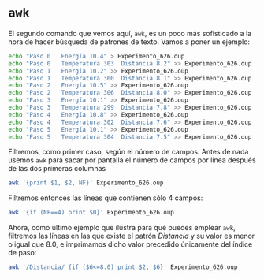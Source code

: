 # ``awk``

El segundo comando que vemos aquí, `awk`, es un poco más sofisticado a la hora
de hacer búsqueda de patrones de texto. Vamos a poner un ejemplo:

```bash
echo "Paso 0   Energía 10.4" > Experimento_626.oup
echo "Paso 0   Temperatura 303  Distancia 8.2" >> Experimento_626.oup
echo "Paso 1   Energía 10.2" >> Experimento_626.oup
echo "Paso 1   Temperatura 300  Distancia 8.1" >> Experimento_626.oup
echo "Paso 2   Energía 10.5" >> Experimento_626.oup
echo "Paso 2   Temperatura 306  Distancia 8.0" >> Experimento_626.oup
echo "Paso 3   Energía 10.1" >> Experimento_626.oup
echo "Paso 3   Temperatura 299  Distancia 7.8" >> Experimento_626.oup
echo "Paso 4   Energía 10.8" >> Experimento_626.oup
echo "Paso 4   Temperatura 302  Distancia 7.6" >> Experimento_626.oup
echo "Paso 5   Energía 10.1" >> Experimento_626.oup
echo "Paso 5   Temperatura 304  Distancia 7.5" >> Experimento_626.oup
```

Filtremos, como primer caso, según el número de campos. Antes de nada usemos
`awk` para sacar por pantalla el número de campos por línea después de las dos
primeras columnas

```bash
awk '{print $1, $2, NF}' Experimento_626.oup
```

Filtremos entonces las líneas que contienen sólo 4 campos:

```bash
awk '{if (NF==4) print $0}' Experimento_626.oup
```

Ahora, como último ejemplo que ilustra para qué puedes emplear `awk`, filtremos
las líneas en las que existe el patrón *Distancia* y su valor es menor o igual
que 8.0, e imprimamos dicho valor precedido únicamente del índice de paso:

```bash
awk '/Distancia/ {if ($6<=8.0) print $2, $6}' Experimento_626.oup
```

